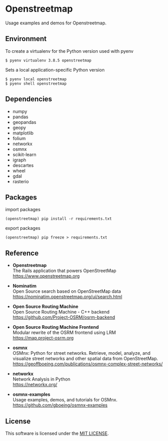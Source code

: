 # Openstreetmap

Usage examples and demos for Openstreetmap.

## Environment

To create a virtualenv for the Python version used with pyenv

```shell
$ pyenv virtualenv 3.8.5 openstreetmap
```

Sets a local application-specific Python version

```shell
$ pyenv local openstreetmap
$ pyenv shell openstreetmap
```

## Dependencies

- numpy
- pandas
- geopandas
- geopy
- matplotlib
- folium
- networkx
- osmnx
- scikit-learn
- igraph
- descartes
- wheel
- gdal
- rasterio

## Packages

import packages

```shell
(openstreetmap) pip install -r requirements.txt
```

export packages

```shell
(openstreetmap) pip freeze > requirements.txt
```

## Reference

- **Openstreetmap**  
The Rails application that powers OpenStreetMap  
<https://www.openstreetmap.org>

- **Nominatim**  
Open Source search based on OpenStreetMap data  
<https://nominatim.openstreetmap.org/ui/search.html>

- **Open Source Routing Machine**  
Open Source Routing Machine - C++ backend  
<https://github.com/Project-OSRM/osrm-backend>

- **Open Source Routing Machine Frontend**  
Modular rewrite of the OSRM frontend using LRM  
<https://map.project-osrm.org>

- **osmnx**  
OSMnx: Python for street networks. Retrieve, model, analyze, and visualize street networks and other spatial data from OpenStreetMap.  
<https://geoffboeing.com/publications/osmnx-complex-street-networks/>

- **networkx**  
Network Analysis in Python  
<https://networkx.org/>

- **osmnx-examples**  
Usage examples, demos, and tutorials for OSMnx.  
<https://github.com/gboeing/osmnx-examples>

## License

This software is licensed under the [MIT LICENSE](LICENSE).
